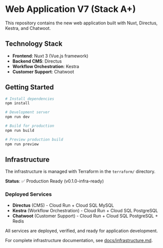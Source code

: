 # Web Application V7 (Stack A+)

This repository contains the new web application built with Nuxt, Directus, Kestra, and Chatwoot.

## Technology Stack

- **Frontend**: Nuxt 3 (Vue.js framework)
- **Backend CMS**: Directus
- **Workflow Orchestration**: Kestra
- **Customer Support**: Chatwoot

## Getting Started

```bash
# Install dependencies
npm install

# Development server
npm run dev

# Build for production
npm run build

# Preview production build
npm run preview
```

## Infrastructure

The infrastructure is managed with Terraform in the `terraform/` directory.

**Status**: ✅ Production Ready (v0.1.0-infra-ready)

### Deployed Services
- **Directus** (CMS) - Cloud Run + Cloud SQL MySQL
- **Kestra** (Workflow Orchestration) - Cloud Run + Cloud SQL PostgreSQL
- **Chatwoot** (Customer Support) - Cloud Run + Cloud SQL PostgreSQL + Redis

All services are deployed, verified, and ready for application development.

For complete infrastructure documentation, see [docs/infrastructure.md](./docs/infrastructure.md).
